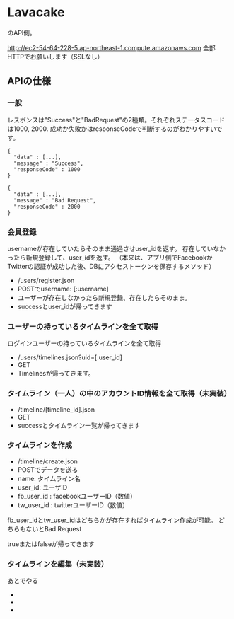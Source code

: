 # Lavacake

のAPI側。

http://ec2-54-64-228-5.ap-northeast-1.compute.amazonaws.com
全部HTTPでお願いします（SSLなし）

## APIの仕様

### 一般

レスポンスは"Success"と"BadRequest"の2種類。それぞれステータスコードは1000, 2000.
成功か失敗かはresponseCodeで判断するのがわかりやすいです。

``` Success
{
  "data" : [...],
  "message" : "Success",
  "responseCode" : 1000
}
```

```BadRequest
{
  "data" : [...],
  "message" : "Bad Request",
  "responseCode" : 2000
}
```


### 会員登録

usernameが存在していたらそのまま通過させuser_idを返す。
存在していなかったら新規登録して、user_idを返す。
（本来は、アプリ側でFacebookかTwitterの認証が成功した後、DBにアクセストークンを保存するメソッド）

* /users/register.json
* POSTでusername: [:username]
* ユーザーが存在しなかったら新規登録、存在したらそのまま。
* successとuser_idが帰ってきます


### ユーザーの持っているタイムラインを全て取得

ログインユーザーの持っているタイムラインを全て取得

* /users/timelines.json?uid=[:user_id]
* GET
* Timelinesが帰ってきます。

### タイムライン（一人）の中のアカウントID情報を全て取得（未実装）

* /timeline/[timeline_id].json
* GET
* successとタイムライン一覧が帰ってきます

### タイムラインを作成

* /timeline/create.json
* POSTでデータを送る
* name: タイムライン名
* user_id: ユーザID
* fb_user_id : facebookユーザーID（数値）
* tw_user_id : twitterユーザーID（数値）

fb_user_idとtw_user_idはどちらかが存在すればタイムライン作成が可能。
どちらもないとBad Request

trueまたはfalseが帰ってきます


### タイムラインを編集（未実装）

あとでやる

*
*
*
